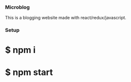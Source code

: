 ### Microblog

This is a blogging website made with react/redux/javascript.

### Setup
# $ npm i
# $ npm start
